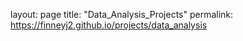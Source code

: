 layout: page
title: "Data_Analysis_Projects"
permalink: https://finneyj2.github.io/projects/data_analysis
